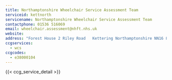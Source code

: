 ```yaml
---
title: Northamptonshire Wheelchair Service Assessment Team
serviceid: kettnorth
servicename: Northamptonshire Wheelchair Service Assessment Team
contactphone: 01536 516069
email: wheelchair.assessment@nhft.nhs.uk
website: 
address: "Forest House 2 Riley Road   Kettering Northamptonshire NN16 8NN"
ccgservices:
  - wcs
ccgcodes:
  - e38000104
---
```


{{< ccg_service_detail >}}
